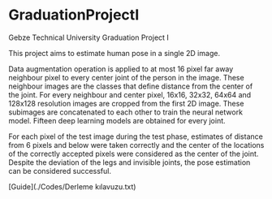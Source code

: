 # GraduationProjectI
Gebze Technical University Graduation Project I 


This project aims to estimate human pose in a single 2D image.


Data augmentation operation is applied to at most 16 pixel far away neighbour pixel
to every center joint of the person in the image. These neighbour images are the
classes that define distance from the center of the joint. For every neighbour and
center pixel, 16x16, 32x32, 64x64 and 128x128 resolution images are cropped from
the first 2D image. These subimages are concatenated to each other to train the
neural network model. Fifteen deep learning models are obtained for every joint.


For each pixel of the test image during the test phase, estimates of distance from 6
pixels and below were taken correctly and the center of the locations of the correctly
accepted pixels were considered as the center of the joint. Despite the deviation of
the legs and invisible joints, the pose estimation can be considered successful.

[Guide](./Codes/Derleme kılavuzu.txt)
